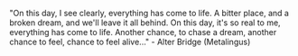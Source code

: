 "On this day, I see clearly, everything has come to life.
 A bitter place, and a broken dream, and we'll leave it all behind.
 On this day, it's so real to me, everything has come to life.
 Another chance, to chase a dream, another chance to feel, chance to feel alive..."
	 - Alter Bridge (Metalingus) 